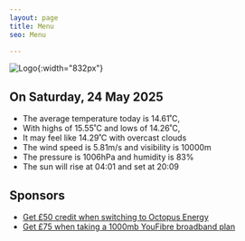 ```yaml
---
layout: page
title: Menu
seo: Menu

---
```


![Logo](/images/logo.jpg){:width="832px"}

<!-- weather_marker starts -->
## On Saturday, 24 May 2025

- The average temperature today is 14.61˚C,
- With highs of 15.55˚C and lows of 14.26˚C,
- It may feel like 14.29˚C with overcast clouds
- The wind speed is 5.81m/s and visibility is 10000m
- The pressure is 1006hPa and humidity is 83%
- The sun will rise at 04:01 and set at 20:09

<!-- weather_marker ends -->

## Sponsors

- [Get £50 credit when switching to Octopus Energy](https://bit.ly/3oD1nnS)
- [Get £75 when taking a 1000mb YouFibre broadband plan](https://aklam.io/91zWhU?)

